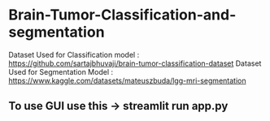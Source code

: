 # Brain-Tumor-Classification-and-segmentation

Dataset Used for Classification model : https://github.com/sartajbhuvaji/brain-tumor-classification-dataset
Dataset Used for Segmentation Model   : https://www.kaggle.com/datasets/mateuszbuda/lgg-mri-segmentation

## To use GUI use this -> streamlit run app.py
